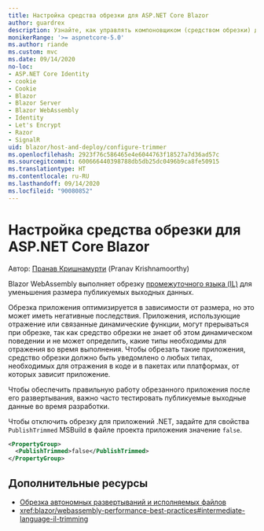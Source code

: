 ```yaml
---
title: Настройка средства обрезки для ASP.NET Core Blazor
author: guardrex
description: Узнайте, как управлять компоновщиком (средством обрезки) для промежуточного языка (IL) при сборке приложения Blazor.
monikerRange: '>= aspnetcore-5.0'
ms.author: riande
ms.custom: mvc
ms.date: 09/14/2020
no-loc:
- ASP.NET Core Identity
- cookie
- Cookie
- Blazor
- Blazor Server
- Blazor WebAssembly
- Identity
- Let's Encrypt
- Razor
- SignalR
uid: blazor/host-and-deploy/configure-trimmer
ms.openlocfilehash: 2923f76c586465e4e6044763f18527a7d36ad57c
ms.sourcegitcommit: 600666440398788db5db25dc0496b9ca8fe50915
ms.translationtype: HT
ms.contentlocale: ru-RU
ms.lasthandoff: 09/14/2020
ms.locfileid: "90080852"
---
```

# <a name="configure-the-trimmer-for-aspnet-core-no-locblazor"></a>Настройка средства обрезки для ASP.NET Core Blazor

Автор: [Пранав Кришнамурти](https://github.com/pranavkm) (Pranav Krishnamoorthy)

Blazor WebAssembly выполняет обрезку [промежуточного языка (IL)](/dotnet/standard/managed-code#intermediate-language--execution) для уменьшения размера публикуемых выходных данных.

Обрезка приложения оптимизируется в зависимости от размера, но это может иметь негативные последствия. Приложения, использующие отражение или связанные динамические функции, могут прерываться при обрезке, так как средство обрезки не знает об этом динамическом поведении и не может определить, какие типы необходимы для отражения во время выполнения. Чтобы обрезать такие приложения, средство обрезки должно быть уведомлено о любых типах, необходимых для отражения в коде и в пакетах или платформах, от которых зависит приложение.

Чтобы обеспечить правильную работу обрезанного приложения после его развертывания, важно часто тестировать публикуемые выходные данные во время разработки.

Чтобы отключить обрезку для приложений .NET, задайте для свойства `PublishTrimmed` MSBuild в файле проекта приложения значение `false`.

```xml
<PropertyGroup>
  <PublishTrimmed>false</PublishTrimmed>
</PropertyGroup>
```

## <a name="additional-resources"></a>Дополнительные ресурсы

* [Обрезка автономных развертываний и исполняемых файлов](/dotnet/core/deploying/trim-self-contained)
* <xref:blazor/webassembly-performance-best-practices#intermediate-language-il-trimming>
